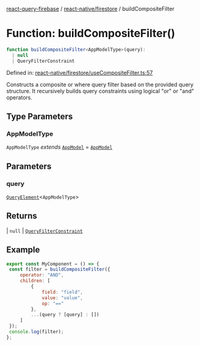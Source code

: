 [react-query-firebase](../../../modules.md) / [react-native/firestore](../index.md) / buildCompositeFilter

# Function: buildCompositeFilter()

```ts
function buildCompositeFilter<AppModelType>(query): 
  | null
  | QueryFilterConstraint
```

Defined in: [react-native/firestore/useCompositeFilter.ts:57](https://github.com/vpishuk/react-query-firebase/blob/10e2945f75363a784c3dfc0e90b9f7a489dcc848/react-native/firestore/useCompositeFilter.ts#L57)

Constructs a composite or where query filter based on the provided query structure.
It recursively builds query constraints using logical "or" or "and" operators.

## Type Parameters

### AppModelType

`AppModelType` *extends* [`AppModel`](../../../types/type-aliases/AppModel.md) = [`AppModel`](../../../types/type-aliases/AppModel.md)

## Parameters

### query

[`QueryElement`](../type-aliases/QueryElement.md)\<`AppModelType`\>

## Returns

  \| `null`
  \| [`QueryFilterConstraint`](../type-aliases/QueryFilterConstraint.md)

## Example

```jsx
export const MyComponent = () => {
 const filter = buildCompositeFilter({
     operator: "AND",
     children: [
         {
             field: "field",
             value: "value",
             op: "=="
         },
         ...(query ? [query] : [])
     ]
 });
 console.log(filter);
};
```
